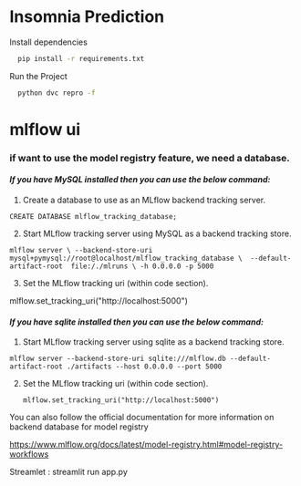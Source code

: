 # Insomnia Prediction

Install dependencies

```bash
  pip install -r requirements.txt
```

Run the Project

```bash
  python dvc repro -f
```

# mlflow ui



### if want to use the model registry feature, we need a database.

#### _If you have MySQL installed then you can use the below command:_

1. Create a database to use as an MLflow backend tracking server.

`CREATE DATABASE mlflow_tracking_database;`

2. Start MLflow tracking server using MySQL as a backend tracking store.

`mlflow server \
   --backend-store-uri  mysql+pymysql://root@localhost/mlflow_tracking_database \ 
   --default-artifact-root  file:/./mlruns \
   -h 0.0.0.0 -p 5000`


3. Set the MLflow tracking uri (within code section).

  mlflow.set_tracking_uri("http://localhost:5000")

#### _If you have sqlite installed then you can use the below command:_

1. Start MLflow tracking server using sqlite as a backend tracking store.

`mlflow server --backend-store-uri sqlite:///mlflow.db --default-artifact-root ./artifacts --host 0.0.0.0 --port 5000`


2. Set the MLflow tracking uri (within code section).
    
    `mlflow.set_tracking_uri("http://localhost:5000")`


You can also follow the official documentation for more information on backend database for model registry

https://www.mlflow.org/docs/latest/model-registry.html#model-registry-workflows



Streamlet : streamlit run app.py




